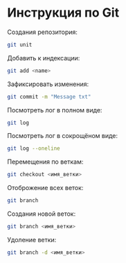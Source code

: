 # Инструкция по Git

Создания репозитория:
```sh
git unit
```

Добавить к индексации:
```sh
git add <name>
```

Зафиксировать изменения:
```sh
git commit -m "Message txt"
```

Посмотреть лог в полном виде:
```sh
git log
```

Посмотреть лог в сокрощёном виде:
```sh
git log --oneline
```

Перемещения по веткам:
```sh
git checkout <имя_ветки>
```
Отоброжение всех веток:
```sh
git branch
```

Создания новой веток:
```sh
git branch <имя_ветки>
```

Удоление ветки:
```sh
git branch -d <имя_ветки>
```
